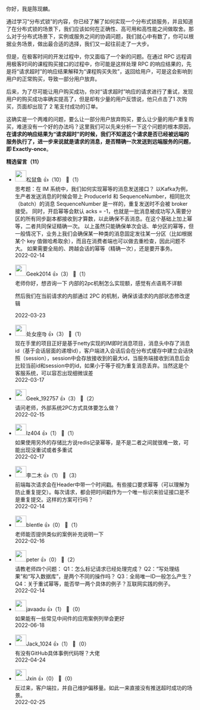 你好，我是陈现麟。

通过学习“分布式锁”的内容，你已经了解了如何实现一个分布式锁服务，并且知道了在分布式锁的场景下，我们应该如何在正确性、高可用和高性能之间做取舍。那么对于分布式场景下，实例或服务之间的协调问题，我们就心中有数了，你可以根据业务场景，做出最合适的选择，我们又一起往前走了一大步。

但是，在极客时间的开发过程中，你又面临了一个新的问题。在通过 RPC 远程调用极客时间的课程购买接口的过程中，你可能是这样处理 RPC 的响应结果的，先是将“请求超时”的响应结果解释为“课程购买失败”，返回给用户，可是这会影响到用户的正常购买，导致一部分用户放弃。

后来，为了尽可能让用户购买成功，你对“请求超时”响应的请求进行了重试，发现用户的购买成功率确实提高了，但是却有少量的用户反馈说，他只点击了1 次购买，页面却出现了 2 笔支付成功的订单。

这确实是一个两难的问题，要么让一部分用户放弃购买，要么让少量的用户重复购买，难道没有一个好的办法吗？这里我们可以先来分析一下这个问题的根本原因，**在请求的响应结果为“请求超时”的时候，我们不知道这个请求是否已经被远端的服务执行了，进一步来说就是请求的消息，是否精确一次发送到远端服务的问题，即 Exactly-once**。
<div><strong>精选留言（11）</strong></div><ul>
<li><img src="" width="30px"><span>松鼠鱼</span> 👍（10） 💬（1）<div>思考题：在 IM 系统中，我们如何实现幂等的消息发送接口？
以Kafka为例，生产者发送消息的时候会带上 ProducerId 和 SequenceNumber，相同批次（batch）的消息 SequenceNumber 是一样的，重复发送时不会被 broker 接受。
同时，开启幂等会默认 acks = -1，也就是一批消息被成功写入需要分区的所有同步副本都接收到才算数，以此确保不丢消息。在这个基础上加上幂等，二者共同保证精确一次。
以上虽然只能确保单次会话、单分区的幂等，但一般情况下，业务上我们会确保某一种类的消息固定发往某一分区（比如根据某个 key 值做哈希取余），而且在消费者端也可以做去重检查，因此问题不大。
如果需要全局的、跨越会话的幂等（精确一次），还是要开事务。</div>2022-02-14</li><br/><li><img src="https://static001.geekbang.org/account/avatar/00/1e/f5/9d/104bb8ea.jpg" width="30px"><span>Geek2014</span> 👍（3） 💬（1）<div>老师你好，想咨询一下 内部的2pc机制怎么实现额，感觉有点语焉不详额

然后我们在当前请求的内部通过 2PC 的机制，确保该请求的内部状态修改逻辑</div>2022-03-23</li><br/><li><img src="http://thirdwx.qlogo.cn/mmopen/vi_32/DYAIOgq83eoxPxEURiaoe5Px5iaTN2lYuGkyljx5AoAa61Qg1nPAKBX57ldwRCqpWSYklIoNkqT0eluB66Yibgx7Q/132" width="30px"><span>处女座♍️</span> 👍（3） 💬（1）<div>现在手里的项目正好是基于netty实现的IM即时消息项目，消息头中存了消息id（基于会话层面的递增id），客户端进入会话后会在分布式缓存中建立会话快照（session），session中会存放接收到的最大id，当服务端接收到消息后会比较当前id和session中的id，如果小于等于视为重复消息丢弃。当然这是个客服系统，可以容忍出现细微误差</div>2022-03-17</li><br/><li><img src="https://thirdwx.qlogo.cn/mmopen/vi_32/DYAIOgq83eppk5Wd7oa28diccJkOicp34R7mcxYEEZxWq7yIOGXAvwcAJF5GOTGVOrN0I3eYfMoMkZLfNIeT2O4A/132" width="30px"><span>Geek_192757</span> 👍（3） 💬（2）<div>请问老师，外部系统2PC方式具体要怎么做？</div>2022-02-15</li><br/><li><img src="https://static001.geekbang.org/account/avatar/00/13/14/5a/38d9471c.jpg" width="30px"><span>lz404</span> 👍（1） 💬（1）<div>如果使用另外的存储比方说redis记录幂等，是不是二者之间就很难一致，可能出现没重试或者多重试</div>2022-02-17</li><br/><li><img src="https://static001.geekbang.org/account/avatar/00/10/d4/f3/129d6dfe.jpg" width="30px"><span>李二木</span> 👍（1） 💬（3）<div>前端每次请求会在Header中带一个时间戳。有些接口要求幂等（可以理解为防止重复提交）。每次请求，都会把时间戳作为一个唯一标识来验证接口是不是重复提交。这样的方案可行吗？</div>2022-02-14</li><br/><li><img src="https://static001.geekbang.org/account/avatar/00/10/3e/e7/261711a5.jpg" width="30px"><span>blentle</span> 👍（0） 💬（1）<div>老师能否提供类似的案例补充说明一下</div>2022-02-16</li><br/><li><img src="https://static001.geekbang.org/account/avatar/00/10/25/87/f3a69d1b.jpg" width="30px"><span>peter</span> 👍（0） 💬（2）<div>请教老师四个问题：
Q1：怎么标记请求已经处理完成？
Q2：“写处理结果”和“写入数据库”，是两个不同的操作吗？
Q3：全局唯一ID一般怎么产生？
Q4：关于重试幂等，能否举一两个具体的例子？互联网实践的例子。</div>2022-02-14</li><br/><li><img src="https://static001.geekbang.org/account/avatar/00/0f/44/47/3ddb94d0.jpg" width="30px"><span>javaadu</span> 👍（1） 💬（0）<div>如果能有一些常见中间件的应用案例列举会更好</div>2022-06-18</li><br/><li><img src="https://thirdwx.qlogo.cn/mmopen/vi_32/icHMBoxO5zDicEgIOkFsZCsbicMAeaW3zd7e6YjJJKfvwu7Q8E3wtpXojfdClOeCGrPicJ16FBpEMicfpuDiariajibDSg/132" width="30px"><span>Jack_1024</span> 👍（1） 💬（0）<div>有没有GitHub具体事例代码呀？大佬</div>2022-04-24</li><br/><li><img src="https://static001.geekbang.org/account/avatar/00/13/17/27/ec30d30a.jpg" width="30px"><span>Jxin</span> 👍（0） 💬（0）<div>反过来，客户端拉，并自己维护偏移量。如此一来直接没有推送超时成功的场景。</div>2022-02-25</li><br/>
</ul>